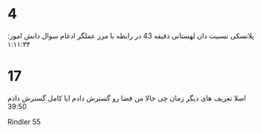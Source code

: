 # 4
پلانسکی نسبیت دان لهستانی
دقیقه 43 در رابطه با مرز
عملگر ادغام
سوال دانش اموز: ۱:۱۱:۳۴


# 17
اصلا تعریف های دیگر زمان چی
حالا من فضا رو گسترش دادم ایا کامل گسترش دادم
39:50

Rindler 55